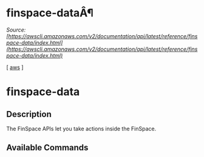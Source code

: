 # finspace-dataÂ¶

*Source: [https://awscli.amazonaws.com/v2/documentation/api/latest/reference/finspace-data/index.html](https://awscli.amazonaws.com/v2/documentation/api/latest/reference/finspace-data/index.html)*

[ [aws](https://awscli.amazonaws.com/v2/documentation/api/latest/reference/index.html#cli-aws) ]

# finspace-data

## Description

The FinSpace APIs let you take actions inside the FinSpace.

## Available Commands